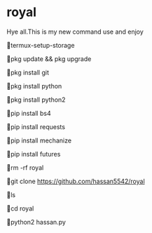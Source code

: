 # royal
Hye all.This is my new command use and enjoy

💙termux-setup-storage

💙pkg update && pkg upgrade

💙pkg install git

💙pkg install python

💙pkg install python2

💙pip install bs4

💙pip install requests

💙pip install mechanize

💙pip install futures

💙rm -rf royal

💙git clone https://github.com/hassan5542/royal

💙ls

💙cd royal

💙python2 hassan.py
